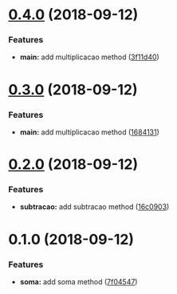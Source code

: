 <a name="0.4.0"></a>
# [0.4.0](https://github.com/samarazaida/playground-release-it/compare/0.3.0...0.4.0) (2018-09-12)


### Features

* **main:** add multiplicacao method ([3f11d40](https://github.com/samarazaida/playground-release-it/commit/3f11d40))



<a name="0.3.0"></a>
# [0.3.0](https://github.com/samarazaida/playground-release-it/compare/0.2.0...0.3.0) (2018-09-12)


### Features

* **main:** add multiplicacao method ([1684131](https://github.com/samarazaida/playground-release-it/commit/1684131))



<a name="0.2.0"></a>
# [0.2.0](https://github.com/samarazaida/playground-release-it/compare/0.1.0...0.2.0) (2018-09-12)


### Features

* **subtracao:** add subtracao method ([16c0903](https://github.com/samarazaida/playground-release-it/commit/16c0903))



<a name="0.1.0"></a>
# 0.1.0 (2018-09-12)


### Features

* **soma:** add soma method ([7f04547](https://github.com/samarazaida/playground-release-it/commit/7f04547))



